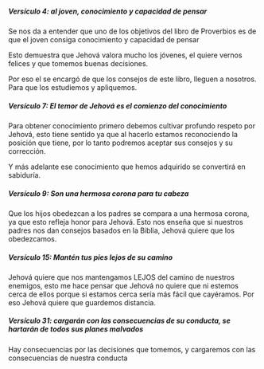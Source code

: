 ##### **Versículo 4:** al joven, conocimiento y capacidad de pensar
Se nos da a entender que uno de los objetivos del libro de Proverbios es de que el joven consiga conocimiento y capacidad de pensar

Esto demuestra que Jehová valora mucho  los jóvenes, el quiere vernos felices y que tomemos buenas decisiones.

 Por eso el se encargó de que los consejos de este libro, lleguen a nosotros. Para que los estudiemos y apliquemos.

##### **Versículo 7:** El temor de Jehová es el comienzo del conocimiento 
Para obtener conocimiento primero debemos cultivar profundo respeto por Jehová, esto tiene sentido ya que al hacerlo estamos reconociendo la posición que tiene, por lo tanto podremos aceptar sus consejos y su corrección.

Y más adelante ese conocimiento que hemos adquirido se convertirá en sabiduría.

##### **Versículo 9:** Son una hermosa corona para tu cabeza
Que los hijos obedezcan a los padres se compara a una hermosa corona, ya que esto refleja honor para Jehová. 
Esto nos enseña que si nuestros padres nos dan consejos basados en la Biblia, Jehová quiere que los obedezcamos.

##### **Versículo 15:** Mantén tus pies lejos de su camino
Jehová quiere que nos mantengamos LEJOS del camino de nuestros enemigos, esto me hace pensar que Jehová no quiere que ni estemos cerca de ellos porque si estamos cerca sería más fácil que cayéramos. Por eso Jehová quiere que guardemos distancia.

##### **Versículo 31:** cargarán con las consecuencias de su conducta, se hartarán de todos sus planes malvados
Hay consecuencias por las decisiones que tomemos, y cargaremos con las consecuencias de nuestra conducta